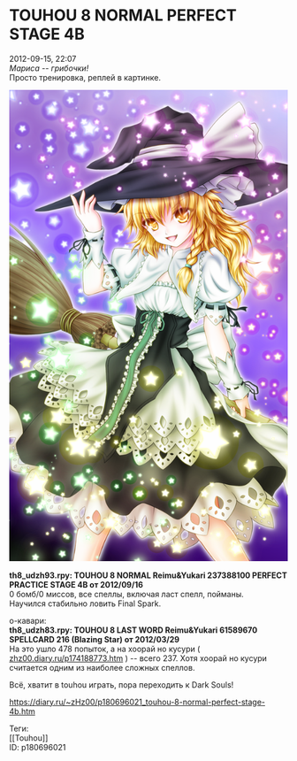 TOUHOU 8 NORMAL PERFECT STAGE 4B
=================================

   
 2012-09-15, 22:07   
   *Мариса -- грибочки!*    
 Просто тренировка, реплей в картинке.   
   
   [![](pics/a9df7f4f3328.png)](https://www.pixiv.net/member_illust.php?mode=medium&illust_id=30096029)     
   
  **th8\_udzh93.rpy: TOUHOU 8 NORMAL Reimu&Yukari 237388100 PERFECT PRACTICE STAGE 4B от 2012/09/16**    
 0 бомб/0 миссов, все спеллы, включая ласт спелл, пойманы.   
 Научился стабильно ловить Final Spark.   
   
 о-кавари:   
  **th8\_udzh83.rpy: TOUHOU 8 LAST WORD Reimu&Yukari 61589670 SPELLCARD 216 (Blazing Star) от 2012/03/29**    
 На это ушло 478 попыток, а на хоорай но кусури (  [zhz00.diary.ru/p174188773.htm](TOUHOU%208%20SPECIAL[0])  ) -- всего 237. Хотя хоорай но кусури считается одним из наиболее сложных спеллов.   
   
 Всё, хватит в touhou играть, пора переходить к Dark Souls!   
    
 <https://diary.ru/~zHz00/p180696021_touhou-8-normal-perfect-stage-4b.htm>   
   
 Теги:   
 [[Touhou]]   
 ID: p180696021